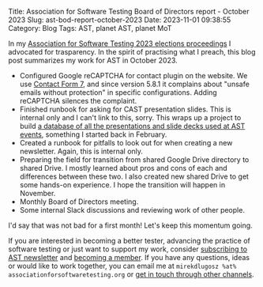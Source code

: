 Title: Association for Software Testing Board of Directors report - October 2023
Slug: ast-bod-report-october-2023
Date: 2023-11-01 09:38:55
Category: Blog
Tags: AST, planet AST, planet MoT


In my [Association for Software Testing 2023 elections proceedings](https://associationforsoftwaretesting.org/about-the-ast-a-professional-body-for-testers/board-of-directors/election-proceedings/2023-election/2023-election-mirek-dlugosz/) I advocated for trasparency. In the spirit of practising what I preach, this blog post summarizes my work for AST in October 2023.

* Configured Google reCAPTCHA for contact plugin on the website. We use [Contact Form 7](https://contactform7.com/), and since version 5.8.1 it complains about "unsafe emails without protection" in specific configurations. Adding reCAPTCHA silences the complaint.
* Finished runbook for asking for CAST presentation slides. This is internal only and I can't link to this, sorry. This wraps up a project to build [a database of all the presentations and slide decks used at AST events](https://github.com/associationforsoftwaretesting/presentations), something I started back in February.
* Created a runbook for pitfalls to look out for when creating a new newsletter. Again, this is internal only.
* Preparing the field for transition from shared Google Drive directory to shared Drive. I mostly learned about pros and cons of each and differences between these two. I also created new shared Drive to get some hands-on experience. I hope the transition will happen in November.
* Monthly Board of Directors meeting.
* Some internal Slack discussions and reviewing work of other people.

I'd say that was not bad for a first month! Let's keep this momentum going.

If you are interested in becoming a better tester, advancing the practice of software testing or just want to support my work, consider [subscribing to AST newsletter](http://eepurl.com/tCFsn) and [becoming a member](https://associationforsoftwaretesting.org/about-the-ast-a-professional-body-for-testers/membership/become-a-member-of-the-the-association-for-software-testing/). If you have any questions, ideas or would like to work together, you can email me at `mirekdlugosz %at% associationforsoftwaretesting.org` or [get in touch through other channels]({filename}../pages/contact.md).
